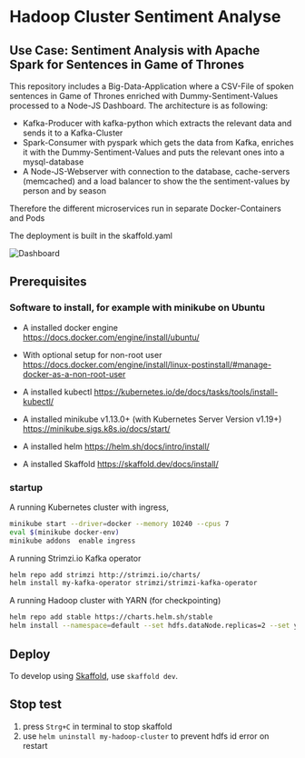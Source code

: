 # Hadoop Cluster Sentiment Analyse
## Use Case: Sentiment Analysis with Apache Spark for Sentences in Game of Thrones 

This repository includes a Big-Data-Application where a CSV-File of spoken sentences in Game of Thrones enriched with Dummy-Sentiment-Values processed to a Node-JS Dashboard. The architecture is as following:
 - Kafka-Producer with kafka-python which extracts the relevant data and sends it to a Kafka-Cluster
 - Spark-Consumer with pyspark which gets the data from Kafka, enriches it with the Dummy-Sentiment-Values and puts the relevant ones into a mysql-database
 - A Node-JS-Webserver with connection to the database, cache-servers (memcached) and a load balancer to show the the sentiment-values by person and by season

Therefore the different microservices run in separate Docker-Containers and Pods

The deployment is built in the skaffold.yaml

![Dashboard](https://github.com/erikschmitt/bigdata-cluster/blob/main/miscellaneous/screenshot.png)

## Prerequisites

### Software to install, for example with minikube on Ubuntu

- A installed docker engine https://docs.docker.com/engine/install/ubuntu/
- With optional setup for non-root user https://docs.docker.com/engine/install/linux-postinstall/#manage-docker-as-a-non-root-user

- A installed kubectl  https://kubernetes.io/de/docs/tasks/tools/install-kubectl/
- A installed minikube v1.13.0+ (with Kubernetes Server Version v1.19+) https://minikube.sigs.k8s.io/docs/start/
- A installed helm https://helm.sh/docs/intro/install/
- A installed Skaffold https://skaffold.dev/docs/install/

### startup
A running Kubernetes cluster with ingress, 

```bash
minikube start --driver=docker --memory 10240 --cpus 7
eval $(minikube docker-env)
minikube addons  enable ingress
```



A running Strimzi.io Kafka operator

```bash
helm repo add strimzi http://strimzi.io/charts/
helm install my-kafka-operator strimzi/strimzi-kafka-operator
```

A running Hadoop cluster with YARN (for checkpointing)

```bash
helm repo add stable https://charts.helm.sh/stable
helm install --namespace=default --set hdfs.dataNode.replicas=2 --set yarn.nodeManager.replicas=2 --set hdfs.webhdfs.enabled=true my-hadoop-cluster stable/hadoop
```

## Deploy

To develop using [Skaffold](https://skaffold.dev/), use `skaffold dev`. 


## Stop test

1. press `Strg+C` in terminal to stop skaffold
2. use `helm uninstall my-hadoop-cluster` to prevent hdfs id error on restart
